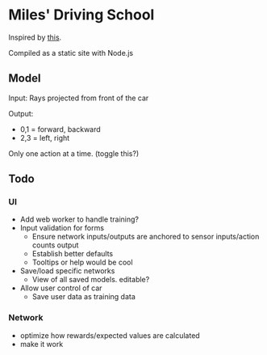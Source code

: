 # Miles' Driving School
 
Inspired by [this](https://www.youtube.com/watch?v=Rs_rAxEsAvI).

Compiled as a static site with Node.js

## Model

Input: Rays projected from front of the car

Output:
  * 0,1 = forward, backward
  * 2,3 = left, right

Only one action at a time. (toggle this?)

## Todo
### UI
* Add web worker to handle training?
* Input validation for forms
  * Ensure network inputs/outputs are anchored to sensor inputs/action counts output
  * Establish better defaults
  * Tooltips or help would be cool
* Save/load specific networks
  * View of all saved models. editable?
* Allow user control of car
  * Save user data as training data

### Network
* optimize how rewards/expected values are calculated
* make it work
